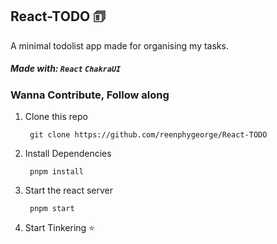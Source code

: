 ## React-TODO 🗊
A minimal todolist app made for organising my tasks.

##### Made with: ``React`` ``ChakraUI``

### Wanna Contribute, Follow along
1. Clone this repo
      
        git clone https://github.com/reenphygeorge/React-TODO
2. Install Dependencies

    
        pnpm install
3. Start the react server

      
        pnpm start
4. Start Tinkering ⭐
